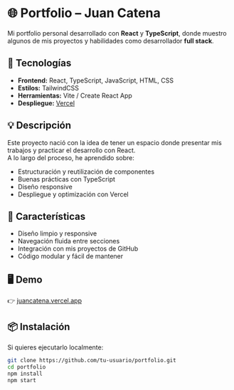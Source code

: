 # 🌐 Portfolio – Juan Catena

Mi portfolio personal desarrollado con **React** y **TypeScript**, donde muestro algunos de mis proyectos y habilidades como desarrollador **full stack**.

## 🚀 Tecnologías
- **Frontend:** React, TypeScript, JavaScript, HTML, CSS  
- **Estilos:** TailwindCSS  
- **Herramientas:** Vite / Create React App  
- **Despliegue:** [Vercel](https://vercel.com)  

## 💡 Descripción
Este proyecto nació con la idea de tener un espacio donde presentar mis trabajos y practicar el desarrollo con React.  
A lo largo del proceso, he aprendido sobre:
- Estructuración y reutilización de componentes  
- Buenas prácticas con TypeScript  
- Diseño responsive  
- Despliegue y optimización con Vercel  

## 🧩 Características
- Diseño limpio y responsive  
- Navegación fluida entre secciones  
- Integración con mis proyectos de GitHub  
- Código modular y fácil de mantener  

## 🖥️ Demo
👉 [juancatena.vercel.app](https://juancatena.vercel.app)

## 📦 Instalación
Si quieres ejecutarlo localmente:

```bash
git clone https://github.com/tu-usuario/portfolio.git
cd portfolio
npm install
npm start
